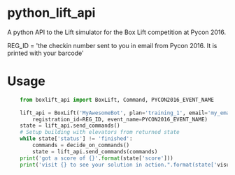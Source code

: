 # python_lift_api
A python API to the Lift simulator for the Box Lift competition at Pycon 2016. 

REG_ID = 'the checkin number sent to you in email from Pycon 2016. It is printed with your barcode'

# Usage
```python
    from boxlift_api import BoxLift, Command, PYCON2016_EVENT_NAME
    
    lift_api = BoxLift('MyAwesomeBot', plan='training_1', email='my_email@example.com',
        registration_id=REG_ID, event_name=PYCON2016_EVENT_NAME)
    state = lift_api.send_commands()
    # Setup building with elevators from returned state
    while state['status'] != 'finished':
        commands = decide_on_commands()
        state = lift_api.send_commands(commands)
    print('got a score of {}'.format(state['score']))
    print('visit {} to see your solution in action.".format(state['visualization']))
```
